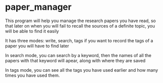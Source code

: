 # paper_manager
This program will help you manage the research papers you have read, so that later on when you will fail to recall the sources of a definite topic, you will be able to find it easily

It has three modes: write, search, tags
if you want to record the tags of a paper you will have to find later

In search mode, you can search by a keyword, then the names of all the papers with that keyword will apear, along with where they are saved

In tags mode, you can see all the tags you have used earlier and how many times you have used them.
